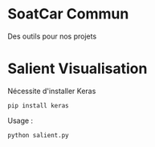 # SoatCar Commun
Des outils pour nos projets  

# Salient Visualisation
Nécessite d'installer Keras
```
pip install keras
```

Usage :  
```
python salient.py
```
